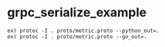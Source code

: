 # grpc_serialize_example

```
ex) protoc -I . proto/metric.proto --python_out=.
ex) protoc -I . proto/metric.proto --go_out=.
```

